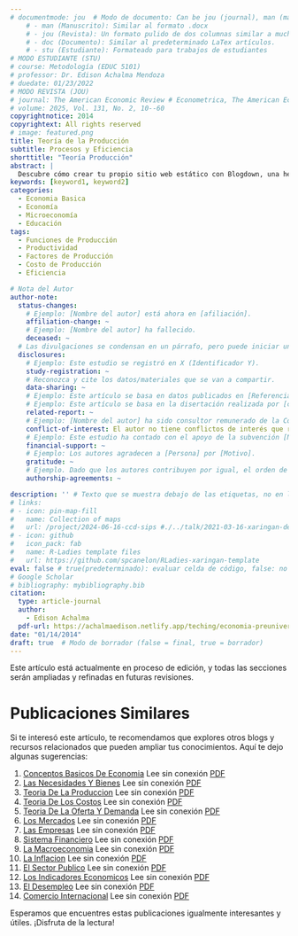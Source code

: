 ```yaml
---
# documentmode: jou  # Modo de documento: Can be jou (journal), man (manuscript), stu (student), or doc (document)
    # - man (Manuscrito): Similar al formato .docx
    # - jou (Revista): Un formato pulido de dos columnas similar a muchas revistas APA.
    # - doc (Documento): Similar al predeterminado LaTex artículos.
    # - stu (Estudiante): Formateado para trabajos de estudiantes
# MODO ESTUDIANTE (STU)
# course: Metodología (EDUC 5101)
# professor: Dr. Edison Achalma Mendoza
# duedate: 01/23/2022
# MODO REVISTA (JOU)
# journal: The American Economic Review # Econometrica, The American Economic Review, Revista de Economía, Revista de la CEPAL
# volume: 2025, Vol. 131, No. 2, 10--60
copyrightnotice: 2014
copyrightext: All rights reserved
# image: featured.png
title: Teoría de la Producción
subtitle: Procesos y Eficiencia
shorttitle: "Teoría Producción"
abstract: |
  Descubre cómo crear tu propio sitio web estático con Blogdown, una herramienta poderosa que combina R Markdown y Hugo. Aprende a usar comandos sencillos para personalizar, construir y alojar tu sitio web de manera fácil y rápida. ¡Comienza tu proyecto web hoy mismo!
keywords: [keyword1, keyword2]
categories:
  - Economia Basica
  - Economía  
  - Microeconomía  
  - Educación
tags:
  - Funciones de Producción  
  - Productividad  
  - Factores de Producción  
  - Costo de Producción  
  - Eficiencia

# Nota del Autor
author-note:
  status-changes: 
    # Ejemplo: [Nombre del autor] está ahora en [afiliación].
    affiliation-change: ~
    # Ejemplo: [Nombre del autor] ha fallecido.
    deceased: ~
  # Las divulgaciones se condensan en un párrafo, pero puede iniciar un campo con dos saltos de línea para separarlas: \n\nNew 
  disclosures:
    # Ejemplo: Este estudio se registró en X (Identificador Y).
    study-registration: ~
    # Reconozca y cite los datos/materiales que se van a compartir.
    data-sharing: ~
    # Ejemplo: Este artículo se basa en datos publicados en [Referencia].
    # Ejemplo: Este artículo se basa en la disertación realizada por [cita].
    related-report: ~
    # Ejemplo: [Nombre del autor] ha sido consultor remunerado de la Corporación X, que ha financiado este estudio.
    conflict-of-interest: El autor no tiene conflictos de interés que revelar.
    # Ejemplo: Este estudio ha contado con el apoyo de la subvención [Número de subvención] de [Fuente de financiación].
    financial-support: ~
    # Ejemplo: Los autores agradecen a [Persona] por [Motivo].
    gratitude: ~
    # Ejemplo. Dado que los autores contribuyen por igual, el orden de autoría se determinó mediante el lanzamiento de una moneda al aire.
    authorship-agreements: ~

description: '' # Texto que se muestra debajo de las etiquetas, no en la página del listado
# links:
# - icon: pin-map-fill
#   name: Collection of maps
#   url: /project/2024-06-16-ccd-sips #./../talk/2021-03-16-xaringan-deploy-demo/
# - icon: github
#   icon_pack: fab
#   name: R-Ladies template files
#   url: https://github.com/spcanelon/RLadies-xaringan-template
eval: false # true(predeterminado): evaluar celda de código, false: no evaluar la celda de código
# Google Scholar
# bibliography: mybibliography.bib
citation:
  type: article-journal
  author:
    - Edison Achalma
  pdf-url: https://achalmaedison.netlify.app/teching/economia-preuniversitaria/2014-01-14-03-teoria-de-la-produccion/index.pdf
date: "01/14/2014"
draft: true  # Modo de borrador (false = final, true = borrador)
---
```







Este artículo está actualmente en proceso de edición, y todas las secciones serán ampliadas y refinadas en futuras revisiones.


# Publicaciones Similares

Si te interesó este artículo, te recomendamos que explores otros blogs y recursos relacionados que pueden ampliar tus conocimientos. Aquí te dejo algunas sugerencias:


1. [Conceptos Basicos De Economia](https://achalmaedison.netlify.app/teching/economia-preuniversitaria/2014-01-01-conceptos-basicos-de-economia) Lee sin conexión [PDF](https://achalmaedison.netlify.app/teching/economia-preuniversitaria/2014-01-01-conceptos-basicos-de-economia/index.pdf)
2. [Las Necesidades Y Bienes](https://achalmaedison.netlify.app/teching/economia-preuniversitaria/2014-01-07-las-necesidades-y-bienes) Lee sin conexión [PDF](https://achalmaedison.netlify.app/teching/economia-preuniversitaria/2014-01-07-las-necesidades-y-bienes/index.pdf)
3. [Teoria De La Produccion](https://achalmaedison.netlify.app/teching/economia-preuniversitaria/2014-01-14-teoria-de-la-produccion) Lee sin conexión [PDF](https://achalmaedison.netlify.app/teching/economia-preuniversitaria/2014-01-14-teoria-de-la-produccion/index.pdf)
4. [Teoria De Los Costos](https://achalmaedison.netlify.app/teching/economia-preuniversitaria/2014-01-21-teoria-de-los-costos) Lee sin conexión [PDF](https://achalmaedison.netlify.app/teching/economia-preuniversitaria/2014-01-21-teoria-de-los-costos/index.pdf)
5. [Teoria De La Oferta Y Demanda](https://achalmaedison.netlify.app/teching/economia-preuniversitaria/2014-01-28-teoria-de-la-oferta-y-demanda) Lee sin conexión [PDF](https://achalmaedison.netlify.app/teching/economia-preuniversitaria/2014-01-28-teoria-de-la-oferta-y-demanda/index.pdf)
6. [Los Mercados](https://achalmaedison.netlify.app/teching/economia-preuniversitaria/2014-02-04-los-mercados) Lee sin conexión [PDF](https://achalmaedison.netlify.app/teching/economia-preuniversitaria/2014-02-04-los-mercados/index.pdf)
7. [Las Empresas](https://achalmaedison.netlify.app/teching/economia-preuniversitaria/2014-02-11-las-empresas) Lee sin conexión [PDF](https://achalmaedison.netlify.app/teching/economia-preuniversitaria/2014-02-11-las-empresas/index.pdf)
8. [Sistema Financiero](https://achalmaedison.netlify.app/teching/economia-preuniversitaria/2014-02-18-sistema-financiero) Lee sin conexión [PDF](https://achalmaedison.netlify.app/teching/economia-preuniversitaria/2014-02-18-sistema-financiero/index.pdf)
9. [La Macroeconomia](https://achalmaedison.netlify.app/teching/economia-preuniversitaria/2014-02-25-la-macroeconomia) Lee sin conexión [PDF](https://achalmaedison.netlify.app/teching/economia-preuniversitaria/2014-02-25-la-macroeconomia/index.pdf)
10. [La Inflacion](https://achalmaedison.netlify.app/teching/economia-preuniversitaria/2014-03-01-la-inflacion) Lee sin conexión [PDF](https://achalmaedison.netlify.app/teching/economia-preuniversitaria/2014-03-01-la-inflacion/index.pdf)
11. [El Sector Publico](https://achalmaedison.netlify.app/teching/economia-preuniversitaria/2014-03-08-el-sector-publico) Lee sin conexión [PDF](https://achalmaedison.netlify.app/teching/economia-preuniversitaria/2014-03-08-el-sector-publico/index.pdf)
12. [Los Indicadores Economicos](https://achalmaedison.netlify.app/teching/economia-preuniversitaria/2014-03-15-los-indicadores-economicos) Lee sin conexión [PDF](https://achalmaedison.netlify.app/teching/economia-preuniversitaria/2014-03-15-los-indicadores-economicos/index.pdf)
13. [El Desempleo](https://achalmaedison.netlify.app/teching/economia-preuniversitaria/2014-03-22-el-desempleo) Lee sin conexión [PDF](https://achalmaedison.netlify.app/teching/economia-preuniversitaria/2014-03-22-el-desempleo/index.pdf)
14. [Comercio Internacional](https://achalmaedison.netlify.app/teching/economia-preuniversitaria/2014-03-29-comercio-internacional) Lee sin conexión [PDF](https://achalmaedison.netlify.app/teching/economia-preuniversitaria/2014-03-29-comercio-internacional/index.pdf)


Esperamos que encuentres estas publicaciones igualmente interesantes y útiles. ¡Disfruta de la lectura!

